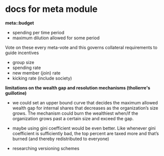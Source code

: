 # docs for meta module

**meta::budget**
* spending per time period
* maximum dilution allowed for some period

Vote on these every meta-vote and this governs collateral requirements to guide incentives
- group size
- spending rate
- new member (join) rate
- kicking rate (include society)

**limitations on the wealth gap and resolution mechanisms (tholierre's guillotine)** 
* we could set an upper bound curve that decides the maximum allowed wealth gap for internal shares that decreases as the organization’s size grows. The mechanism could burn the wealthiest when/if the organization grows past a certain size and exceed the gap. 
* maybe using gini coefficient would be even better. Like whenever gini coefficient is sufficiently bad, the top percent are taxed more and that’s burned (and thereby redistributed to everyone)

* researching versioning schemes